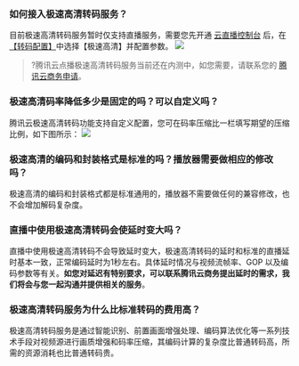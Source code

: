 ### 如何接入极速高清转码服务？

目前极速高清转码服务暂时仅支持直播服务，需要您先开通 [云直播控制台](https://console.cloud.tencent.com/live/livestat) 后，在[【转码配置】](https://console.cloud.tencent.com/live/config/transcode)中选择【极速高清】并配置参数。
![](https://main.qcloudimg.com/raw/f5d793b10b457bc31462a4274f527670.png)

>?腾讯云点播极速高清转码服务当前还在内测中，如您需要，请联系您的 [腾讯云商务申请]()。

### 极速高清码率降低多少是固定的吗？可以自定义吗？

腾讯云极速高清转码功能支持自定义配置，您可在码率压缩比一栏填写期望的压缩比例，如下图所示：
![](https://main.qcloudimg.com/raw/342604dd269781c255efe681621258ba.png)

### 极速高清的编码和封装格式是标准的吗？播放器需要做相应的修改吗？

极速高清的编码和封装格式都是标准通用的，播放器不需要做任何的兼容修改，也不会增加解码复杂度。

### 直播中使用极速高清转码会使延时变大吗？

直播中使用极速高清转码不会导致延时变大，极速高清转码的延时和标准的直播延时基本一致，正常编码延时为1秒左右。具体延时情况与视频流帧率、GOP 以及编码参数等有关。**如您对延迟有特别要求，可以联系腾讯云商务提出延时的需求，我们将会与您一起沟通并提供相关的服务**。

### 极速高清转码服务为什么比标准转码的费用高？

极速高清转码服务是通过智能识别、前置画面增强处理、编码算法优化等一系列技术手段对视频源进行画质增强和码率压缩，其编码计算的复杂度比普通转码高，所需的资源消耗也比普通转码贵。


